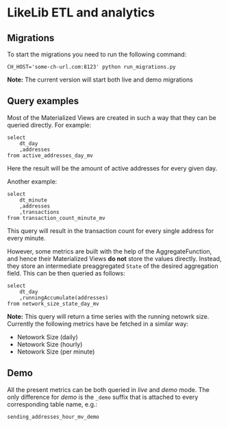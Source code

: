 # LikeLib ETL and analytics

## Migrations

To start the migrations you need to run the following command:
```
CH_HOST='some-ch-url.com:8123' python run_migrations.py
```
**Note:** The current version will start both live and demo migrations

## Query examples

Most of the Materialized Views are created in such a way that they can be queried directly.
For example:
```
select 
    dt_day
    ,addresses
from active_addresses_day_mv
```
Here the result will be the amount of active addresses for every given day.

Another example:
```
select
    dt_minute
    ,addresses
    ,transactions
from transaction_count_minute_mv
```
This query will result in the transaction count for every single address for every minute.

However, some metrics are built with the help of the AggregateFunction, and hence their Materialized Views **do not** store the values directly. Instead, they store an intermediate preaggregated `State` of the desired aggregation field. This can be then queried as follows:

```
select 
    dt_day
    ,runningAccumulate(addresses)
from network_size_state_day_mv
```

**Note:** This query will return a time series with the running netowrk size. Currently the following metrics have be fetched in a similar way:
- Netowork Size (daily)
- Netowork Size (hourly)
- Netowork Size (per minute)

## Demo

All the present metrics can be both queried in *live* and *demo* mode. The only difference for *demo* is the `_demo` suffix that is attached to every corresponding table name, e.g.:
```
sending_addresses_hour_mv_demo
```